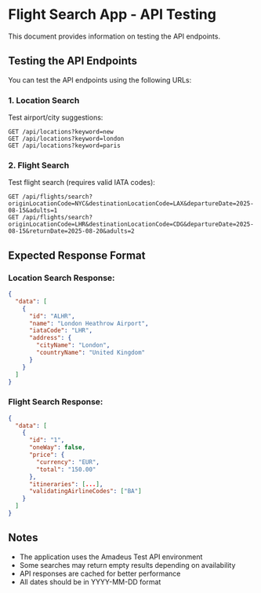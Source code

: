 # Flight Search App - API Testing

This document provides information on testing the API endpoints.

## Testing the API Endpoints

You can test the API endpoints using the following URLs:

### 1. Location Search

Test airport/city suggestions:

```
GET /api/locations?keyword=new
GET /api/locations?keyword=london
GET /api/locations?keyword=paris
```

### 2. Flight Search

Test flight search (requires valid IATA codes):

```
GET /api/flights/search?originLocationCode=NYC&destinationLocationCode=LAX&departureDate=2025-08-15&adults=1
GET /api/flights/search?originLocationCode=LHR&destinationLocationCode=CDG&departureDate=2025-08-15&returnDate=2025-08-20&adults=2
```

## Expected Response Format

### Location Search Response:

```json
{
  "data": [
    {
      "id": "ALHR",
      "name": "London Heathrow Airport",
      "iataCode": "LHR",
      "address": {
        "cityName": "London",
        "countryName": "United Kingdom"
      }
    }
  ]
}
```

### Flight Search Response:

```json
{
  "data": [
    {
      "id": "1",
      "oneWay": false,
      "price": {
        "currency": "EUR",
        "total": "150.00"
      },
      "itineraries": [...],
      "validatingAirlineCodes": ["BA"]
    }
  ]
}
```

## Notes

- The application uses the Amadeus Test API environment
- Some searches may return empty results depending on availability
- API responses are cached for better performance
- All dates should be in YYYY-MM-DD format
